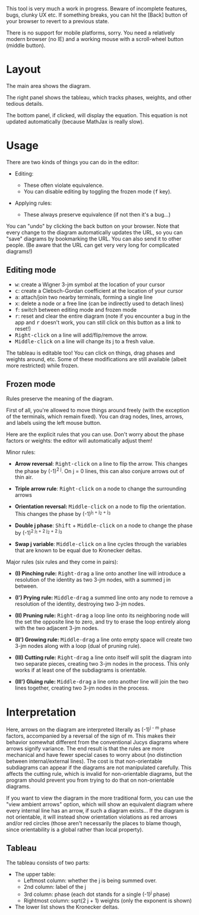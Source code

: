 This tool is very much a work in progress.  Beware of incomplete features,
bugs, clunky UX etc.  If something breaks, you can hit the [Back] button of
your browser to revert to a previous state.

There is no support for mobile platforms, sorry.  You need a relatively modern
browser (no IE) and a working mouse with a scroll-wheel button (middle
button).

Layout
======

The main area shows the diagram.

The right panel shows the tableau, which tracks phases, weights, and other
tedious details.

The bottom panel, if clicked, will display the equation.  This equation is not
updated automatically (because MathJax is really slow).

Usage
=====

There are two kinds of things you can do in the editor:

  - Editing:
      - These often violate equivalence.
      - You can disable editing by toggling the frozen mode (<kbd>f</kbd> key).

  - Applying rules:
      - These always preserve equivalence (if not then it's a bug...)

You can "undo" by clicking the back button on your browser.  Note that every
change to the diagram automatically updates the URL, so you can "save"
diagrams by bookmarking the URL.  You can also send it to other people.  (Be
aware that the URL can get very very long for complicated diagrams!)

Editing mode
------------

- <kbd>w</kbd>: create a Wigner 3-jm symbol at the location of your cursor
- <kbd>c</kbd>: create a Clebsch-Gordan coefficient at the location of your cursor
- <kbd>a</kbd>: attach/join two nearby terminals, forming a single line
- <kbd>x</kbd>: delete a node or a free line (can be indirectly used to detach lines)
- <kbd>f</kbd>: switch between editing mode and frozen mode
- <kbd>r</kbd>: reset and clear the entire diagram
     (note if you encounter a bug in the app and <kbd>r</kbd> doesn't work,
      you can still click on this button as a link to reset!)
- <kbd>Right-click</kbd> on a line will add/flip/remove the arrow.
- <kbd>Middle-click</kbd> on a line will change its j to a fresh value.

The tableau is editable too!  You can click on things, drag phases and weights
around, etc.  Some of these modifications are still available (albeit more
restricted) while frozen.

Frozen mode
-----------

Rules preserve the meaning of the diagram.

First of all, you're allowed to move things around freely (with the exception
of the terminals, which remain fixed).  You can drag nodes, lines, arrows, and
labels using the left mouse button.

Here are the explicit rules that you can use.  Don't worry about the
phase factors or weights: the editor will automatically adjust them!

Minor rules:

- **Arrow reversal**: <kbd>Right-click</kbd> on a line to flip the arrow.
  This changes the phase by (-1)<sup>2 j</sup>.  On j = 0 lines, this can also
  conjure arrows out of thin air.

- **Triple arrow rule**: <kbd>Right-click</kbd> on a node to change the
  surrounding arrows

- **Orientation reversal:** <kbd>Middle-click</kbd> on a node to flip the
  orientation.  This changes the phase by (-1)<sup>j<sub>1</sub> +
  j<sub>2</sub> + j<sub>3</sub></sup>

- **Double j phase**: <kbd>Shift</kbd> + <kbd>Middle-click</kbd> on a node to
  change the phase by (-1)<sup>2 j<sub>1</sub> + 2 j<sub>2</sub> + 2
  j<sub>3</sub></sup>

- **Swap j variable**: <kbd>Middle-click</kbd> on a line cycles through the
  variables that are known to be equal due to Kronecker deltas.

Major rules (six rules and they come in pairs):

- **(I) Pinching rule:** <kbd>Right-drag</kbd> a line onto another line will
  introduce a resolution of the identity as two 3-jm nodes, with a summed j in
  between.

- **(I') Prying rule:** <kbd>Middle-drag</kbd> a summed line onto any node to
  remove a resolution of the identity, destroying two 3-jm nodes.

- **(II) Pruning rule:** <kbd>Right-drag</kbd> a loop line onto its
  neighboring node will the set the opposite line to zero, and try to erase
  the loop entirely along with the two adjacent 3-jm nodes.

- **(II') Growing rule:** <kbd>Middle-drag</kbd> a line onto empty space will
  create two 3-jm nodes along with a loop (dual of pruning rule).

- **(III) Cutting rule:** <kbd>Right-drag</kbd> a line onto itself will split
  the diagram into two separate pieces, creating two 3-jm nodes in the process.
  This only works if at least one of the subdiagrams is orientable.

- **(III') Gluing rule:** <kbd>Middle-drag</kbd> a line onto another line will
  join the two lines together, creating two 3-jm nodes in the process.

Interpretation
==============

Here, arrows on the diagram are interpreted literally as (-1)<sup>j - m</sup>
phase factors, accompanied by a reversal of the sign of m.  This makes their
behavior somewhat different from the conventional Jucys diagrams where arrows
signify variance.  The end result is that the rules are more mechanical and
have fewer special cases to worry about (no distinction between
internal/external lines).  The cost is that non-orientable subdiagrams can
appear if the diagrams are not manipulated carefully.  This affects the
cutting rule, which is invalid for non-orientable diagrams, but the program
should prevent you from trying to do that on non-orientable diagrams.

If you want to view the diagram in the more traditional form, you can use the
"view ambient arrows" option, which will show an equivalent diagram where
every internal line has an arrow, if such a diagram exists...  If the diagram
is not orientable, it will instead show orientation violations as red arrows
and/or red circles (those aren't necessarily the places to blame though, since
orientability is a global rather than local property).

Tableau
-------

The tableau consists of two parts:

  - The upper table:
      - Leftmost column: whether the j is being summed over.
      - 2nd column: label of the j
      - 3rd column: phase (each dot stands for a single (-1)<sup>j</sup> phase)
      - Rightmost column: sqrt(2 j + 1) weights (only the exponent is shown)
  - The lower list shows the Kronecker deltas.
